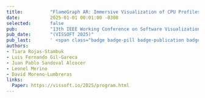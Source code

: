 ```yaml
---
title:          "FlameGraph AR: Immersive Visualization of CPU Profiles in Augmented Reality"
date:           2025-01-01 00:01:00 -0300
selected:       false
pub:            "13th IEEE Working Conference on Software Visualization"
pub_date:       "(VISSOFT 2025)"
pub_last:       ' <span class="badge badge-pill badge-publication badge-info">Poster</span>'
authors:
- Tiara Rojas-Stambuk
- Luis Fernando Gil-Gareca
- Juan Pablo Sandoval Alcocer
- Leonel Merino
- David Moreno-Lumbreras
links:
  Paper: https://vissoft.io/2025/program.html
---
```

